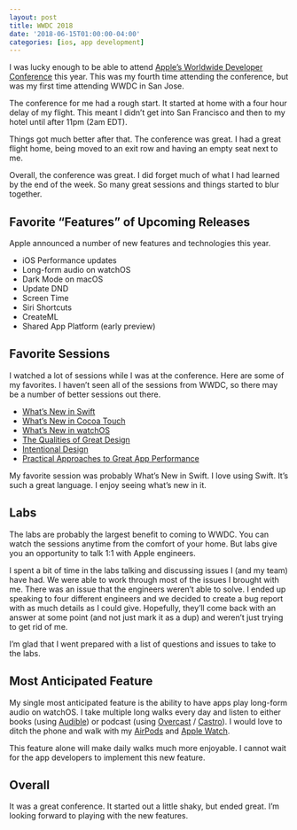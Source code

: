 ```yaml
---
layout: post
title: WWDC 2018
date: '2018-06-15T01:00:00-04:00'
categories: [ios, app development]
---
```



I was lucky enough to be able to attend [Apple’s Worldwide Developer Conference](https://developer.apple.com/wwdc/) this year. This was my fourth time attending the conference, but was my first time attending WWDC in San Jose. 

The conference for me had a rough start. It started at home with a four hour delay of my flight. This meant I didn’t get into San Francisco and then to my hotel until after 11pm (2am EDT). 

Things got much better after that. The conference was great. I had a great flight home, being moved to an exit row and having an empty seat next to me. 

Overall, the conference was great. I did forget much of what I had learned by the end of the week. So many great sessions and things started to blur together. 

## Favorite “Features” of Upcoming Releases
Apple announced a number of new features and technologies this year. 
- iOS Performance updates
- Long-form audio on watchOS
- Dark Mode on macOS
- Update DND
- Screen Time
- Siri Shortcuts
- CreateML
- Shared App Platform (early preview)

## Favorite Sessions
I watched a lot of sessions while I was at the conference. Here are some of my favorites. I haven’t seen all of the sessions from WWDC, so there may be a number of better sessions out there. 

- [What’s New in Swift](https://developer.apple.com/wwdc18/401)
- [What’s New in Cocoa Touch](https://developer.apple.com/wwdc18/202)
- [What’s New in watchOS](https://developer.apple.com/wwdc18/206)
- [The Qualities of Great Design](https://developer.apple.com/wwdc18/801)
- [Intentional Design](https://developer.apple.com/wwdc18/802)
- [Practical Approaches to Great App Performance](https://developer.apple.com/wwdc18/407)

My favorite session was probably What’s New in Swift. I love using Swift. It’s such a great language. I enjoy seeing what’s new in it. 

## Labs
The labs are probably the largest benefit to coming to WWDC. You can watch the sessions anytime from the comfort of your home. But labs give you an opportunity to talk 1:1 with Apple engineers. 

I spent a bit of time in the labs talking and discussing issues I (and my team) have had. We were able to work through most of the issues I brought with me. There was an issue that the engineers weren’t able to solve. I ended up speaking to four different engineers and we decided to create a bug report with as much details as I could give. Hopefully, they’ll come back with an answer at some point (and not just mark it as a dup) and weren’t just trying to get rid of me. 

I’m glad that I went prepared with a list of questions and issues to take to the labs.

## Most Anticipated Feature
My single most anticipated feature is the ability to have apps play long-form audio on watchOS. I take multiple long walks every day and listen to either books (using [Audible](https://www.audible.com)) or podcast (using [Overcast](https://overcast.fm) / [Castro](http://supertop.co/castro/)). I would love to ditch the phone and walk with my [AirPods](https://www.apple.com/airpods/) and [Apple Watch](https://www.apple.com/watch/). 

This feature alone will make daily walks much more enjoyable. I cannot wait for the app developers to implement this new feature.

## Overall
It was a great conference. It started out a little shaky, but ended great. I’m looking forward to playing with the new features. 